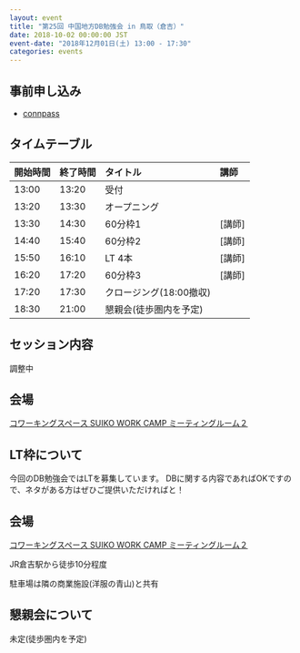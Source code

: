 ```yaml
---
layout: event
title: "第25回 中国地方DB勉強会 in 鳥取（倉吉）"
date: 2018-10-02 00:00:00 JST
event-date: "2018年12月01日(土) 13:00 - 17:30"
categories: events
---
```


## 事前申し込み

* [connpass](https://dbstudychugoku.connpass.com/event/103072/)

## タイムテーブル

| 開始時間 | 終了時間 | タイトル | 講師 |
|:------------ |:--------------|:--------------|:-------------
|13:00 | 13:20　|受付            |
|13:20 | 13:30　|オープニング |
|13:30 | 14:30　| 60分枠1 | [講師]|
|14:40 | 15:40　| 60分枠2 | [講師]|
|15:50 | 16:10　| LT 4本 | [講師]|
|16:20 | 17:20　| 60分枠3 | [講師]|
|17:20 | 17:30　|クロージング(18:00撤収)|
|18:30 | 21:00　|懇親会(徒歩圏内を予定)|

## セッション内容

調整中

## 会場

[コワーキングスペース SUIKO WORK CAMP ミーティングルーム２](https://suikoworkcamp.jp/#access)

## LT枠について
今回のDB勉強会ではLTを募集しています。
DBに関する内容であればOKですので、ネタがある方はぜひご提供いただければと！

## 会場

[コワーキングスペース SUIKO WORK CAMP ミーティングルーム２](https://suikoworkcamp.jp/#access)


JR倉吉駅から徒歩10分程度


駐車場は隣の商業施設(洋服の青山)と共有

## 懇親会について

未定(徒歩圏内を予定)

